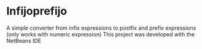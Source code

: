 # Infijoprefijo
A simple converter from infix expressions to postfix and prefix expressions (only works with numeric expression)
This project was developed with the NetBeans IDE
